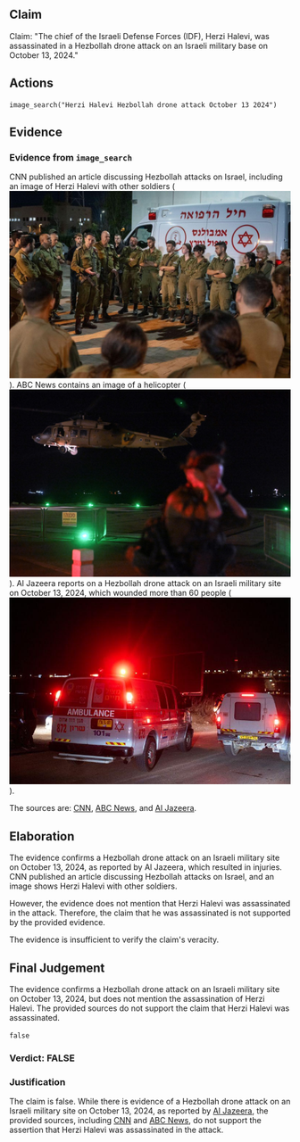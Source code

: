 ## Claim
Claim: "The chief of the Israeli Defense Forces (IDF), Herzi Halevi, was assassinated in a Hezbollah drone attack on an Israeli military base on October 13, 2024."

## Actions
```
image_search("Herzi Halevi Hezbollah drone attack October 13 2024")
```

## Evidence
### Evidence from `image_search`
CNN published an article discussing Hezbollah attacks on Israel, including an image of Herzi Halevi with other soldiers (![image 7458](media/2025-08-29_21-53-1756504409-388546.jpg)). ABC News contains an image of a helicopter (![image 7459](media/2025-08-29_21-53-1756504410-559151.jpg)). Al Jazeera reports on a Hezbollah drone attack on an Israeli military site on October 13, 2024, which wounded more than 60 people (![image 7460](media/2025-08-29_21-53-1756504412-503266.jpg)).

The sources are: [CNN](https://www.cnn.com/2024/10/14/middleeast/hezbollah-attack-israel-weaknesses-drones-intl-cmd), [ABC News](https://abcnews.go.com/International/live-updates/israel-hamas-hezbollah?id=114770972&entryId=114771236), and [Al Jazeera](https://www.aljazeera.com/news/2024/10/13/more-than-60-wounded-in-hezbollah-drone-attack-on-israeli-military-site).


## Elaboration
The evidence confirms a Hezbollah drone attack on an Israeli military site on October 13, 2024, as reported by Al Jazeera, which resulted in injuries. CNN published an article discussing Hezbollah attacks on Israel, and an image shows Herzi Halevi with other soldiers.

However, the evidence does not mention that Herzi Halevi was assassinated in the attack. Therefore, the claim that he was assassinated is not supported by the provided evidence.

The evidence is insufficient to verify the claim's veracity.


## Final Judgement
The evidence confirms a Hezbollah drone attack on an Israeli military site on October 13, 2024, but does not mention the assassination of Herzi Halevi. The provided sources do not support the claim that Herzi Halevi was assassinated.

`false`

### Verdict: FALSE

### Justification
The claim is false. While there is evidence of a Hezbollah drone attack on an Israeli military site on October 13, 2024, as reported by [Al Jazeera](https://www.aljazeera.com/news/2024/10/13/more-than-60-wounded-in-hezbollah-drone-attack-on-israeli-military-site), the provided sources, including [CNN](https://www.cnn.com/2024/10/14/middleeast/hezbollah-attack-israel-weaknesses-drones-intl-cmd) and [ABC News](https://abcnews.go.com/International/live-updates/israel-hamas-hezbollah?id=114770972&entryId=114771236), do not support the assertion that Herzi Halevi was assassinated in the attack.
